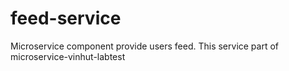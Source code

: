 # feed-service

Microservice component provide users feed. This service part of microservice-vinhut-labtest

